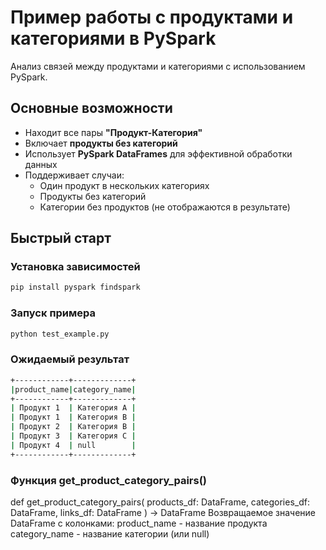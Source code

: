 # Пример работы с продуктами и категориями в PySpark

Анализ связей между продуктами и категориями с использованием PySpark.

## Основные возможности
- Находит все пары **"Продукт-Категория"**
- Включает **продукты без категорий**
- Использует **PySpark DataFrames** для эффективной обработки данных
- Поддерживает случаи:
  - Один продукт в нескольких категориях
  - Продукты без категорий
  - Категории без продуктов (не отображаются в результате)

## Быстрый старт

### Установка зависимостей
```bash
pip install pyspark findspark
```
### Запуск примера
```bash
python test_example.py
```
### Ожидаемый результат
```bash
+------------+-------------+
|product_name|category_name|
+------------+-------------+
| Продукт 1  | Категория A |
| Продукт 1  | Категория B |
| Продукт 2  | Категория B |
| Продукт 3  | Категория C |
| Продукт 4  | null        |
+------------+-------------+
```
### Функция get_product_category_pairs()
def get_product_category_pairs(
    products_df: DataFrame,
    categories_df: DataFrame,
    links_df: DataFrame
) -> DataFrame
Возвращаемое значение
DataFrame с колонками:
product_name - название продукта
category_name - название категории (или null)
